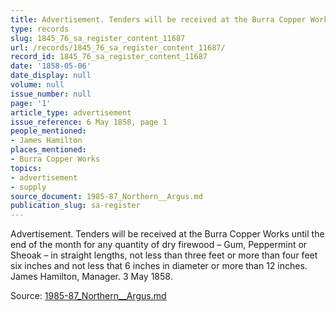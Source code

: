 ```yaml
---
title: Advertisement. Tenders will be received at the Burra Copper Works
type: records
slug: 1845_76_sa_register_content_11687
url: /records/1845_76_sa_register_content_11687/
record_id: 1845_76_sa_register_content_11687
date: '1858-05-06'
date_display: null
volume: null
issue_number: null
page: '1'
article_type: advertisement
issue_reference: 6 May 1858, page 1
people_mentioned:
- James Hamilton
places_mentioned:
- Burra Copper Works
topics:
- advertisement
- supply
source_document: 1985-87_Northern__Argus.md
publication_slug: sa-register
---
```


Advertisement.  Tenders will be received at the Burra Copper Works until the end of the month for any quantity of dry firewood – Gum, Peppermint or Sheoak – in straight lengths, not less than three feet or more than four feet six inches and not less that 6 inches in diameter or more than 12 inches.  James Hamilton, Manager.  3 May 1858.


Source: [1985-87_Northern__Argus.md](/downloads/markdown/1985-87_Northern__Argus.md)
